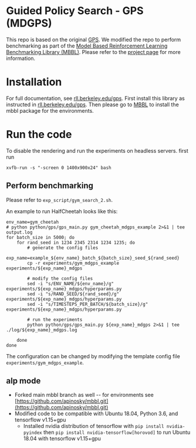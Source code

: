 # Guided Policy Search - GPS (MDGPS)
This repo is based on the original [GPS](https://github.com/cbfinn/gps).
We modified the repo to perform benchmarking as part of the [Model Based Reinforcement Learning Benchmarking Library (MBBL)](https://github.com/WilsonWangTHU/mbbl).
Please refer to the [project page](http://www.cs.toronto.edu/~tingwuwang/mbrl.html) for more information.

# Installation
For full documentation, see [rll.berkeley.edu/gps](http://rll.berkeley.edu/gps).
First install this library as instructed in [rll.berkeley.edu/gps](http://rll.berkeley.edu/gps).
Then please go to [MBBL](https://github.com/WilsonWangTHU/mbbl) to install the mbbl package for the environments.

# Run the code

To disable the rendering and run the experiments on headless servers. first run
```
xvfb-run -s "-screen 0 1400x900x24" bash
```

## Perform benchmarking

Please refer to `exp_script/gym_search_2.sh`.

An example to run HalfCheetah looks like this:
```
env_name=gym_cheetah
# python python/gps/gps_main.py gym_cheetah_mdgps_example 2>&1 | tee output.log
for batch_size in 5000; do
    for rand_seed in 1234 2345 2314 1234 1235; do
        # generate the config files
        exp_name=example_${env_name}_batch_${batch_size}_seed_${rand_seed}
        cp -r experiments/gym_mdgps_example experiments/${exp_name}_mdgps

        # modify the config files
        sed -i "s/ENV_NAME/${env_name}/g" experiments/${exp_name}_mdgps/hyperparams.py
        sed -i "s/RAND_SEED/${rand_seed}/g" experiments/${exp_name}_mdgps/hyperparams.py
        sed -i "s/TIMESTEPS_PER_BATCH/${batch_size}/g" experiments/${exp_name}_mdgps/hyperparams.py

        # run the experiments
        python python/gps/gps_main.py ${exp_name}_mdgps 2>&1 | tee ./log/${exp_name}_mdgps.log

    done
done
```

The configuration can be changed by modifying the template config file `experiments/gym_mdgps_example`.

## alp mode

- Forked main mbbl branch as well -- for environments see [https://github.com/apinosky/mbbl.git](https://github.com/apinosky/mbbl.git)
- Modified code to be compatible with Ubuntu 18.04, Python 3.6, and tensorflow v1.15+gpu
    - Installed nvidia distribution of tensorflow with `pip install nvidia-pyindex` then `pip install nvidia-tensorflow[horovod]` to run Ubuntu 18.04 with tensorflow v1.15+gpu
